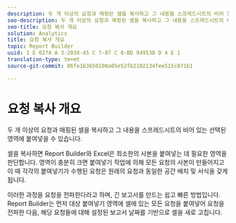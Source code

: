 ```yaml
---
description: 두 개 이상의 요청과 매핑된 셀을 복사하고 그 내용을 스프레드시트의 비어 있는 선택된 영역에 붙여넣을 수 있습니다.
seo-description: 두 개 이상의 요청과 매핑된 셀을 복사하고 그 내용을 스프레드시트의 비어 있는 선택된 영역에 붙여넣을 수 있습니다.
seo-title: 요청 복사 개요
solution: Analytics
title: 요청 복사 개요
topic: Report Builder
uuid: 1 E 0274 A 3-2038-45 C 7-87 C 8-BD 949538 D 4 E 1
translation-type: tm+mt
source-git-commit: 86fe1b3650100a05e52fb2102134fee515c871b1

---
```



# 요청 복사 개요

두 개 이상의 요청과 매핑된 셀을 복사하고 그 내용을 스프레드시트의 비어 있는 선택된 영역에 붙여넣을 수 있습니다.

셀을 복사하면 Report Builder와 Excel은 최소한의 사본을 붙여넣는 데 필요한 영역을 판단합니다. 영역이 충분히 크면 붙여넣기 작업에 의해 모든 요청의 사본이 만들어지고 이 때 각각의 붙여넣기가 수행된 요청은 원래의 요청과 동일한 공간 배치 및 서식을 갖게 됩니다.

이러한 과정을 요청을 전파한다라고 하며, 긴 보고서를 만드는 쉽고 빠른 방법입니다. Report Builder는 먼저 대상 붙여넣기 영역에 셀에 있는 모든 요청을 붙여넣어 요청을 전파한 다음, 해당 요청들에 대해 설정된 보고서 날짜를 기반으로 셀을 새로 고칩니다.
